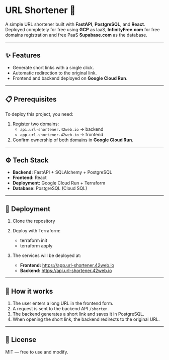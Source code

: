 
# URL Shortener 🚀

A simple URL shortener built with **FastAPI**, **PostgreSQL**, and **React**.  
Deployed completely for free using **GCP** as IaaS, **InfinityFree.com** for free domains registration and free PaaS **Supabase.com** as the database.

---

## ✨ Features
- Generate short links with a single click.
- Automatic redirection to the original link.
- Frontend and backend deployed on **Google Cloud Run**.

---

## 📋 Prerequisites
To deploy this project, you need:
1. Register two domains:
   - `api.url-shortener.42web.io` → backend
   - `app.url-shortener.42web.io` → frontend
2. Confirm ownership of both domains in **Google Cloud Run**.

---

## ⚙️ Tech Stack
- **Backend:** FastAPI + SQLAlchemy + PostgreSQL  
- **Frontend:** React  
- **Deployment:** Google Cloud Run + Terraform  
- **Database:** PostgreSQL (Cloud SQL)

---

## 🚀 Deployment
1. Clone the repository

2. Deploy with Terraform:
   - terraform init
   - terraform apply

3. The services will be deployed at:
   - **Frontend:** https://app.url-shortener.42web.io  
   - **Backend:** https://api.url-shortener.42web.io

---

## 🔧 How it works
1. The user enters a long URL in the frontend form.
2. A request is sent to the backend API `/shorten`.
3. The backend generates a short link and saves it in PostgreSQL.
4. When opening the short link, the backend redirects to the original URL.

---

## 📝 License
MIT — free to use and modify.
